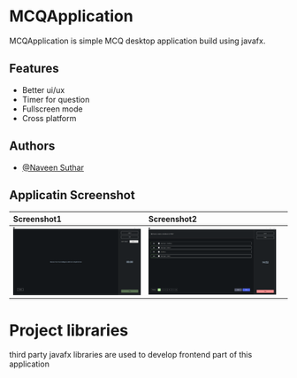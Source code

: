 # MCQApplication

MCQApplication is simple MCQ desktop application build using javafx.

## Features

- Better ui/ux
- Timer for question
- Fullscreen mode
- Cross platform


## Authors

- [@Naveen Suthar](https://github.com/DevCode88)


## Applicatin Screenshot

| Screenshot1 | Screenshot2     |                |
| :-------- | :------- | :------------------------- |
| ![App Screenshot](https://github.com/Surajpurohitcode/MCQApplication/blob/master/media/MCQ_Screenshot1.png) | ![App Screenshot](https://github.com/Surajpurohitcode/MCQApplication/blob/master/media/MCQ_Screenshot2.png) |  |

# Project libraries

third party javafx libraries are used to develop frontend part of this application
